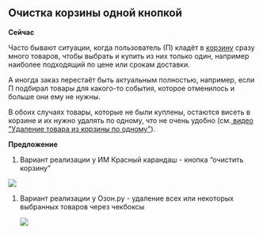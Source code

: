﻿## <a name="_lw684jmhunxd"></a>Очистка корзины одной кнопкой

**Сейчас**

Часто бывают ситуации, когда пользователь (П) кладёт в [корзину](https://www.wildberries.ru/lk/basket) сразу много товаров, чтобы выбрать и купить из них только один, например наиболее подходящий по цене или срокам доставки.

А иногда заказ перестаёт быть актуальным полностью, например, если П подбирал товары для какого-то события, которое отменилось и больше они ему не нужны.

В обоих случаях товары, которые не были куплены, остаются висеть в корзине и их нужно удалять по одному, что не очень удобно (см.[ видео "Удаление товара из корзины по одному"](https://www.dropbox.com/scl/fi/eynxktadxzx4ifxdnt6ln/.mp4?rlkey=3qj9c51unvbonbe2kgo31dp68&st=jgwembha&dl=0)).

**Предложение**

1. Вариант реализации у ИМ Красный карандаш - кнопка “очистить корзину”

![](Aspose.Words.d983404a-39cb-43cc-a632-f5209195a045.001.png)







1. Вариант реализации у Озон.ру - удаление всех или некоторых выбранных товаров через чекбоксы

   ![](Aspose.Words.d983404a-39cb-43cc-a632-f5209195a045.002.png)

